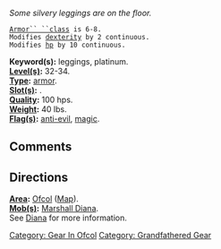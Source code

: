 *Some silvery leggings are on the floor.*

[`Armor`` ``class`](Armor_Values "wikilink")` is 6-8.`  
`Modifies `[`dexterity`](Dexterity "wikilink")` by 2 continuous.`  
`Modifies `[`hp`](Hit_Points "wikilink")` by 10 continuous.`

**Keyword(s):** leggings, platinum.  
**[Level(s)](Object_Level "wikilink"):** 32-34.  
**[Type](:Category:_Object_Types "wikilink"):**
[armor](:Category:_Armor "wikilink").  
**[Slot(s)](Object_Slots "wikilink"):** <worn on legs>.  
**[Quality](Object_Quality "wikilink"):** 100 hps.  
**[Weight](Object_Weight "wikilink"):** 40 lbs.  
**[Flag(s)](:Category:_Object_Flags "wikilink"):**
[anti-evil](Anti-Evil_Flag "wikilink"),
[magic](Magic_Flag "wikilink").  

## Comments

## Directions

**[Area](:Category:_Areas "wikilink"):**
[Ofcol](:Category:_Ofcol "wikilink") ([Map](Ofcol_Map "wikilink")).  
**[Mob(s)](:Category:_Mobs "wikilink"):** [Marshall
Diana](Marshall_Diana "wikilink").  
See [Diana](Marshall_Diana "wikilink") for more information.

[Category: Gear In Ofcol](Category:_Gear_In_Ofcol "wikilink") [Category:
Grandfathered Gear](Category:_Grandfathered_Gear "wikilink")
